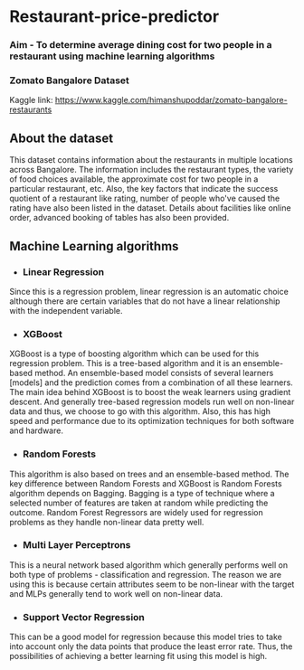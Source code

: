# Restaurant-price-predictor

### Aim - To determine average dining cost for two people in a restaurant using machine learning algorithms 

### Zomato Bangalore Dataset

Kaggle link: https://www.kaggle.com/himanshupoddar/zomato-bangalore-restaurants


## About the dataset
This dataset contains information about the restaurants in multiple locations across Bangalore. The information includes the restaurant types, the variety of food choices available, the approximate cost for two people in a particular restaurant, etc. Also, the key factors that indicate the success quotient of a restaurant like rating, number of people who've caused the rating have also been listed in the dataset. Details about facilities like online order, advanced booking of tables has also been provided.

## Machine Learning algorithms

- ### Linear Regression
Since this is a regression problem, linear regression is an automatic choice although there are certain variables that do not have a linear relationship with the independent variable. 

- ### XGBoost 
 XGBoost is a type of boosting algorithm which can be used for this regression problem. This is a tree-based algorithm and it is an ensemble-based method. An ensemble-based model consists of several learners [models] and the prediction comes from a combination of all these learners. The main idea behind XGBoost is to boost the weak learners using gradient descent. And generally tree-based regression models run well on non-linear data and thus, we choose to go with this algorithm. Also, this has high speed and performance due to its optimization techniques for both software and hardware.

- ### Random Forests 
 This algorithm is also based on trees and an ensemble-based method. The key difference between Random Forests and XGBoost is Random Forests algorithm depends on Bagging. Bagging is a type of technique where a selected number of features are taken at random while predicting the outcome. Random Forest Regressors are widely used for regression problems as they handle non-linear data pretty well.

- ### Multi Layer Perceptrons 
This is a neural network based algorithm which generally performs well on both type of problems - classification and regression. The reason we are using this is because certain attributes seem to be non-linear with the target and MLPs generally tend to work well on non-linear data. 

- ### Support Vector Regression 
 This can be a good model for regression because this model tries to take into account only the data points that produce the least error rate. Thus, the possibilities of achieving a better learning fit using this model is high.

